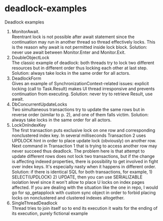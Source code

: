 # deadlock-examples
Deadlock examples
1. MonitorAwait. <br/>
Reentrant lock is not possible after await statement since the continuation may run in another thread so thread effectively locks. 
This is the reason why await is not permitted inside lock block. 
Solution: never use await between Monitor.Enter and Monitor.Exit.
2. DoubleObjectLock<br/>
The classic example of deadlock: both threads try to lock two different resources but in different order thus locking each other at last step.
Solution: always take locks in the same order for all actors.
3. DeadlockForm <br/>
Gives an example of SynchronizationContext-related issues: explicit locking (call to Task.Result) makes UI thread irresponsive and prevents continuation from executing. 
Solution: never try to retrieve Result, use await.
4. DbConcurrentUpdateLocks <br/>
Two simultaneous transactions try to update the same rows but in reverse order (similar to p. 2), and one of them falls victim.
Solution: always take locks in the same order for all actors.
5. LockOnIndexKey <br/>
The first transaction puts exclusive lock on one row and corresponding nonclustered index key. In several milliseconds Transaction 2 uses UPDLOCK hint in order to place update lock (obviously) on another row. Next command in Transaction 1 that is trying to access another row may never succeed thus deadlock.
The problem here is that attempt to update different rows does not lock two transactions, but if the change is affecting indexed properties, there is possibility to get involved in fight over index keys. It's especially nasty when it happens in different order.
Solution: if there is identical SQL for both transactions, for example, 1) SELECT(UPDLOCK) 2) UPDATE, then you can use SERIALIZABLE isolation level since it won't allow to place U locks on index pages affected.
If you are dealing with the situation like the one in repo, I would go for sp_getapplock with custom sync object in order to forbid placing locks on nonclustered and clustered indexes altogether.
6. SingleThreadDeadlock <br/>
Thread tries to join itself so to end its execution it waits for the ending of its execution, purely fictional example
